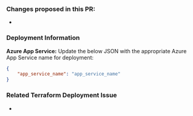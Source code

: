 
### Changes proposed in this PR:
- 

### Deployment Information
**Azure App Service:**
Update the below JSON with the appropriate Azure App Service name for deployment:

```json
{
    "app_service_name": "app_service_name"
} 
```

### Related Terraform Deployment Issue
- 